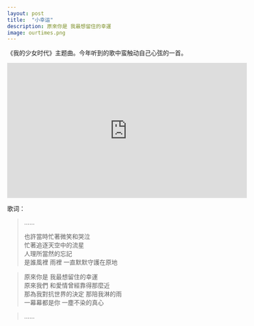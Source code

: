 ```yaml
---
layout: post
title:  "小幸运"
description: 原來你是 我最想留住的幸運
image: ourtimes.png
---
```



《我的少女时代》主题曲。今年听到的歌中蛮触动自己心弦的一首。

<iframe width="560" height="315" src="https://www.youtube.com/embed/GCgvpwLNvtY" frameborder="0" allowfullscreen></iframe>


歌词：


> ……
> 
> 也許當時忙著微笑和哭泣  
忙著追逐天空中的流星  
人理所當然的忘記  
是誰風裡 雨裡 一直默默守護在原地  

> 原來你是 我最想留住的幸運  
原來我們 和愛情曾經靠得那麼近  
那為我對抗世界的決定 那陪我淋的雨  
一幕幕都是你 一塵不染的真心  

> ……